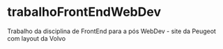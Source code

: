 trabalhoFrontEndWebDev
======================

Trabalho da disciplina de FrontEnd para a pós WebDev - site da Peugeot com layout da Volvo
